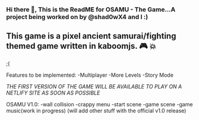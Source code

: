 
### Hi there 👋, This is the ReadME for OSAMU - The Game...A project being worked on by @shad0wX4 and I :)

This game is a pixel ancient samurai/fighting themed game written in kaboomjs. 🎮 💥
 --------------------------------------------------------------------------------------
 <idk what to add here> ;(
  
  Features to be implemented:
  -Multiplayer
  -More Levels
  -Story Mode
 
 *THE FIRST VERSION OF THE GAME WILL BE AVAILABLE TO PLAY ON A NETLIFY SITE AS SOON AS POSSIBLE*

  OSAMU V1.0:
  -wall collision
  -crappy menu
  -start scene
  -game scene
  -game music(work in progress)
  (will add other stuff with the official v1.0 release)

